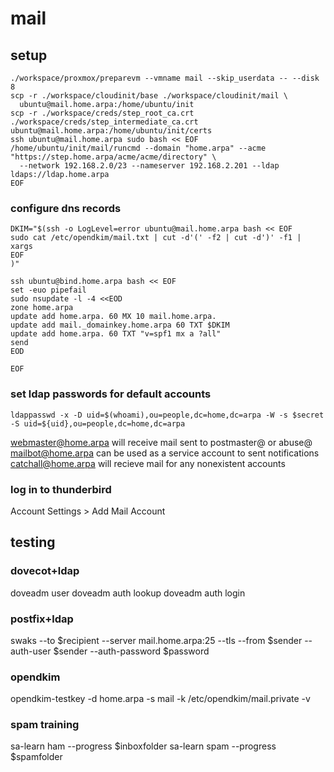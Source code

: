 # mail

## setup

```
./workspace/proxmox/preparevm --vmname mail --skip_userdata -- --disk 8
scp -r ./workspace/cloudinit/base ./workspace/cloudinit/mail \
  ubuntu@mail.home.arpa:/home/ubuntu/init
scp -r ./workspace/creds/step_root_ca.crt ./workspace/creds/step_intermediate_ca.crt ubuntu@mail.home.arpa:/home/ubuntu/init/certs
ssh ubuntu@mail.home.arpa sudo bash << EOF
/home/ubuntu/init/mail/runcmd --domain "home.arpa" --acme "https://step.home.arpa/acme/acme/directory" \
  --network 192.168.2.0/23 --nameserver 192.168.2.201 --ldap ldaps://ldap.home.arpa
EOF
```

### configure dns records
```
DKIM="$(ssh -o LogLevel=error ubuntu@mail.home.arpa bash << EOF
sudo cat /etc/opendkim/mail.txt | cut -d'(' -f2 | cut -d')' -f1 | xargs
EOF
)"

ssh ubuntu@bind.home.arpa bash << EOF
set -euo pipefail
sudo nsupdate -l -4 <<EOD
zone home.arpa
update add home.arpa. 60 MX 10 mail.home.arpa.
update add mail._domainkey.home.arpa 60 TXT $DKIM
update add home.arpa. 60 TXT "v=spf1 mx a ?all"
send
EOD

EOF
```

### set ldap passwords for default accounts
`ldappasswd -x -D uid=$(whoami),ou=people,dc=home,dc=arpa -W -s $secret -S uid=${uid},ou=people,dc=home,dc=arpa`

webmaster@home.arpa will receive mail sent to postmaster@ or abuse@
mailbot@home.arpa can be used as a service account to sent notifications
catchall@home.arpa will recieve mail for any nonexistent accounts

### log in to thunderbird

Account Settings > Add Mail Account

## testing

### dovecot+ldap
doveadm user
doveadm auth lookup
doveadm auth login

### postfix+ldap
swaks --to $recipient --server mail.home.arpa:25 --tls --from $sender --auth-user $sender --auth-password $password

### opendkim
opendkim-testkey -d home.arpa -s mail -k /etc/opendkim/mail.private -v

### spam training

sa-learn ham --progress $inboxfolder
sa-learn spam --progress $spamfolder